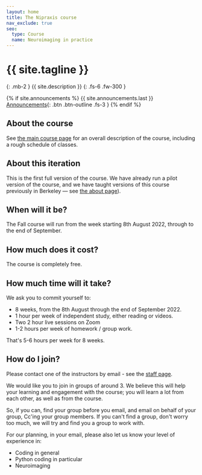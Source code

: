 ```yaml
---
layout: home
title: The Nipraxis course
nav_exclude: true
seo:
  type: Course
  name: Neuroimaging in practice
---
```


# {{ site.tagline }}
{: .mb-2 }
{{ site.description }}
{: .fs-6 .fw-300 }

{% if site.announcements %}
{{ site.announcements.last }}
[Announcements](announcements.md){: .btn .btn-outline .fs-3 }
{% endif %}

## About the course

See [the main course page](https://nipraxis.org) for an overall description of
the course, including a rough schedule of classes.

## About this iteration

This is the first full version of the course.  We have already run a pilot
version of the course, and we have taught versions of this course previously
in Berkeley — see [the about page](about#resources)).

## When will it be?

The Fall course will run from the week starting 8th August 2022, through to the end of September.

## How much does it cost?

The course is completely free.

## How much time will it take?

We ask you to commit yourself to:

* 8 weeks, from the 8th August through the end of September 2022.
* 1 hour per week of independent study, either reading or videos.
* Two 2 hour live sessions on Zoom
* 1-2 hours per week of homework / group work.

That's 5-6 hours per week for 8 weeks.

## How do I join?

Please contact one of the instructors by email - see the [staff page](staff).

We would like you to join in groups of around 3.  We believe this will help
your learning and engagement with the course; you will learn a lot from each
other, as well as from the course.

So, if you can, find your group before you email, and email on behalf of your
group, Cc'ing your group members.  If you can't find a group, don't worry too
much, we will try and find you a group to work with.

For our planning, in your email, please also let us know your level of experience in:

* Coding in general
* Python coding in particular
* Neuroimaging
